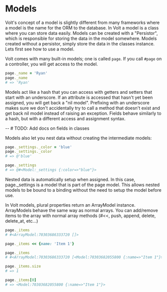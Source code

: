 # Models

Volt's concept of a model is slightly different from many frameworks where a model is the name for the ORM to the database.  In Volt a model is a class where you can store data easily.  Models can be created with a "Persistor", which is responsible for storing the data in the model somewhere.  Models created without a persistor, simply store the data in the classes instance.  Lets first see how to use a model.

Volt comes with many built-in models; one is called `page`.  If you call `#page` on a controller, you will get access to the model.

```ruby
page._name = 'Ryan'
page._name
# => 'Ryan'
```

Models act like a hash that you can access with getters and setters that start with an underscore.  If an attribute is accessed that hasn't yet been assigned, you will get back a "nil model".  Prefixing with an underscore makes sure we don't accidentally try to call a method that doesn't exist and get back nil model instead of raising an exception. Fields behave similarly to a hash, but with a different access and assignment syntax.

-- # TODO: Add docs on fields in classes

Models also let you nest data without creating the intermediate models:

```ruby
page._settings._color = 'blue'
page._settings._color
# => @'blue'

page._settings
# => @#<Model:_settings {:color=>"blue"}>
```

Nested data is automatically setup when assigned.  In this case, page._settings is a model that is part of the page model.  This allows nested models to be bound to a binding without the need to setup the model before use.

In Volt models, plural properties return an ArrayModel instance.  ArrayModels behave the same way as normal arrays.  You can add/remove items to the array with normal array methods (#<<, push, append, delete, delete_at, etc...)

```ruby
page._items
# #<ArrayModel:70303686333720 []>

page._items << {name: 'Item 1'}

page._items
# #<ArrayModel:70303686333720 [<Model:70303682055800 {:name=>"Item 1"}>]>

page._items.size
# => 1

page._items[0]
# => <Model:70303682055800 {:name=>"Item 1"}>
```
